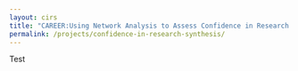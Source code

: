 ```yaml
---
layout: cirs
title: "CAREER:Using Network Analysis to Assess Confidence in Research Synthesis"
permalink: /projects/confidence-in-research-synthesis/
---
```


Test